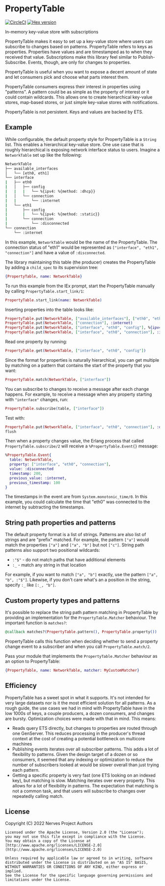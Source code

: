 # PropertyTable

[![CircleCI](https://circleci.com/gh/jjcarstens/property_table.svg?style=svg)](https://circleci.com/gh/jjcarstens/property_table)
[![Hex version](https://img.shields.io/hexpm/v/property_table.svg "Hex version")](https://hex.pm/packages/property_table)

<!-- MODULEDOC -->
In-memory key-value store with subscriptions

PropertyTable makes it easy to set up a key-value store where users can subscribe to changes based on patterns. PropertyTable refers to keys as
properties. Properties have values and are timestamped as to when they
received that value. Subscriptions make this library feel similar to Publish-Subscribe. Events, though, are only for changes to properties.

PropertyTable is useful when you want to expose a decent amount of state and
let consumers pick and choose what parts interest them.

PropertyTable consumers express their interest in properties using "patterns". A pattern could be as simple as the property of interest or it could contain
wildcards. This allows one to create hierarchical key-value stores, map-based
stores, or just simple key-value stores with notifications.

PropertyTable is not persistent. Keys and values are backed by ETS.
<!-- MODULEDOC -->

## Example

While configurable, the default property style for PropertyTable is a `String` list. This enables a hierarchical key-value store. One use case that is
roughly hierarchical is exposing network interface status to users. Imagine
a `NetworkTable` set up like the following:

```sh
NetworkTable
├── available_interfaces
│   └── [eth0, eth1]
└── interface
|   ├── eth0
|   │   ├── config
|   |   |   └── %{ipv4: %{method: :dhcp}}
|   │   └── connection
|   |       └── :internet
|   └── eth1
|       ├── config
|       |   └── %{ipv4: %{method: :static}}
|       └── connection
|           └── :disconnected
└── connection
    └── :internet
```

In this example, `NetworkTable` would be the name of the PropertyTable. The
connection status of "eth1" would be represented as `["interface", "eth1",
"connection"]` and have a value of `:disconnected`.

The library maintaining this table (the producer) creates the PropertyTable by
adding a `child_spec` to its supervision tree:

```elixir
{PropertyTable, name: NetworkTable}
```

To run this example from the IEx prompt, start the PropertyTable manually by
calling `PropertyTable.start_link/1`:

```elixir
PropertyTable.start_link(name: NetworkTable)
```

Inserting properties into the table looks like:

```elixir
PropertyTable.put(NetworkTable, ["available_interfaces"], ["eth0", "eth1"])
PropertyTable.put(NetworkTable, ["connection"], :internet)
PropertyTable.put(NetworkTable, ["interface", "eth0", "config"], %{ipv4: %{method: :dhcp}})
PropertyTable.put(NetworkTable, ["interface", "eth0", "connection"], :internet)
```

Read one property by running:

```elixir
PropertyTable.get(NetworkTable, ["interface", "eth0", "config"])
```

Since the format for properties is naturally hierarchical, you can get multiple
by matching on a pattern that contains the start of the property that you want:

```elixir
PropertyTable.match(NetworkTable, ["interface"])
```

You can subscribe to changes to receive a message after each change
happens. For example, to receive a message when any property starting with
`"interface"` changes, run:

```elixir
PropertyTable.subscribe(table, ["interface"])
```

Test with:

```elixir
PropertyTable.put(NetworkTable, ["interface", "eth0", "connection"], :disconnected)
flush
```

Then when a property changes value, the Erlang process that called
`PropertyTable.subscribe/2` will receive a `%PropertyTable.Event{}` message:

```elixir
%PropertyTable.Event{
  table: NetworkTable,
  property: ["interface", "eth0", "connection"],
  value: :disconnected
  timestamp: 200,
  previous_value: :internet,
  previous_timestamp: 100
}
```

The timestamps in the event are from `System.monotonic_time/0`. In this example,
you could calculate the time that "eth0" was connected to the internet by
subtracting the timestamps.

## String path properties and patterns

The default property format is a list of strings. Patterns are also list of
strings and are "prefix" matched. For example, the pattern `["a"]` would match
the properties `["a"]` and `["a", "b"]` but not `["c"]`. String path patterns
also support two positional wildcards:

* `:"$"` - do not match paths that have additional elements
* `:_` - match any string in that location

For example, if you want to match `["a", "b"]` exactly, use the pattern `["a",
"b", :"$"]`. Likewise, if you don't care what's an a position in the string,
specify `:_` like `[:_, "b"]`.

## Custom property types and patterns

It's possible to replace the string path pattern matching in PropertyTable by
providing an implementation for the `PropertyTable.Matcher` behaviour. The
important function is `matches?`:

```elixir
@callback matches?(PropertyTable.pattern(), PropertyTable.property()) :: boolean()
```

PropertyTable calls this function when deciding whether to send a property
change event to a subscriber and when you call `PropertyTable.match/2`.

Pass your module that implements the `PropertyTable.Matcher` behaviour as an
option to PropertyTable:

```elixir
{PropertyTable, name: NetworkTable, matcher: MyCustomMatcher}
```

## Efficiency

PropertyTable has a sweet spot in what it supports. It's not intended for very
large datasets nor is it the most efficient solution for all patterns. As a
rough guide, the use cases we had in mind with PropertyTable have in the low
1000s of keys, a couple producers, a dozen consumers, and changes are bursty.
Optimization choices were made with that in mind. This means:

* Reads query ETS directly, but changes to properties are routed through one
  GenServer. This reduces processing in the producer's thread context at the
  cost of creating a potential bottleneck on multicore machines
* Publishing events iterates over all subscriber patterns. This adds a lot of
  flexibility to patterns. Given the design target of a dozen or so consumers,
  it seemed that any indexing or optimization to reduce the number of
  subscribers looked at would be slower overall than just trying each pattern.
* Getting a specific property is very fast (one ETS looking on an indexed key),
  but matching is slow. Matching iterates over every property. This allows for a
  lot of flexibility in patterns. The expectation that matching is not a common
  task, and that users will subscribe to changes over repeatedly calling match.

## License

Copyright (C) 2022 Nerves Project Authors

    Licensed under the Apache License, Version 2.0 (the "License");
    you may not use this file except in compliance with the License.
    You may obtain a copy of the License at [http://www.apache.org/licenses/LICENSE-2.0](http://www.apache.org/licenses/LICENSE-2.0)

    Unless required by applicable law or agreed to in writing, software
    distributed under the License is distributed on an "AS IS" BASIS,
    WITHOUT WARRANTIES OR CONDITIONS OF ANY KIND, either express or implied.
    See the License for the specific language governing permissions and
    limitations under the License.
